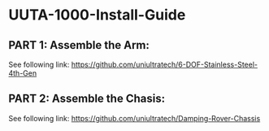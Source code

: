 # UUTA-1000-Install-Guide

## PART 1: Assemble the Arm:
See following link: https://github.com/uniultratech/6-DOF-Stainless-Steel-4th-Gen

## PART 2: Assemble the Chasis:
See following link: https://github.com/uniultratech/Damping-Rover-Chassis
